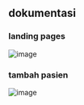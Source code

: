 ## dokumentasi
### landing pages
![image](https://user-images.githubusercontent.com/70903245/163926932-dcab6937-1b9a-4599-8c8b-3df3f2490d3c.png)

### tambah pasien
![image](https://user-images.githubusercontent.com/70903245/163927034-baaa6636-6792-45de-acf8-733e6fc903ef.png)
